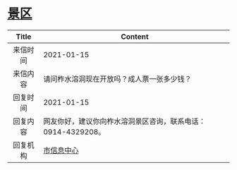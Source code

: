 # <a href="http://www.shangluo.gov.cn/zmhd/ldxxxx.jsp?urltype=leadermail.LeaderMailContentUrl&wbtreeid=1112&leadermailid=6817">景区</a>
|Title|Content|
|:---:|---|
|来信时间|2021-01-15|
|来信内容|请问柞水溶洞现在开放吗？成人票一张多少钱？|
|回复时间|2021-01-15|
|回复内容|网友你好，建议你向柞水溶洞景区咨询，联系电话：0914-4329208。|
|回复机构|<a href="../../categories/agencies/市信息中心.md">市信息中心</a>|
